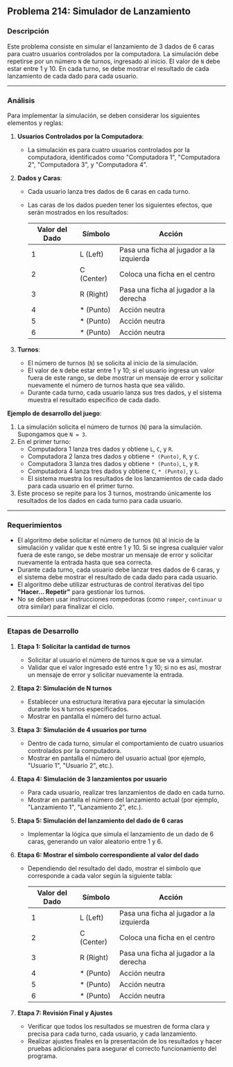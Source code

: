 ## **Problema 214: Simulador de Lanzamiento**

### **Descripción**  
Este problema consiste en simular el lanzamiento de 3 dados de 6 caras para cuatro usuarios controlados por la computadora. La simulación debe repetirse por un número `N` de turnos, ingresado al inicio. El valor de `N` debe estar entre 1 y 10. En cada turno, se debe mostrar el resultado de cada lanzamiento de cada dado para cada usuario.

---

### **Análisis**  
Para implementar la simulación, se deben considerar los siguientes elementos y reglas:

1. **Usuarios Controlados por la Computadora**:
   - La simulación es para cuatro usuarios controlados por la computadora, identificados como "Computadora 1", "Computadora 2", "Computadora 3", y "Computadora 4".

2. **Dados y Caras**:
   - Cada usuario lanza tres dados de 6 caras en cada turno.
   - Las caras de los dados pueden tener los siguientes efectos, que serán mostrados en los resultados:

     | **Valor del Dado** | **Símbolo** | **Acción**                             |
     |--------------------|-------------|----------------------------------------|
     | 1                  | L (Left)    | Pasa una ficha al jugador a la izquierda |
     | 2                  | C (Center)  | Coloca una ficha en el centro            |
     | 3                  | R (Right)   | Pasa una ficha al jugador a la derecha   |
     | 4                  | * (Punto)   | Acción neutra                            |
     | 5                  | * (Punto)   | Acción neutra                            |
     | 6                  | * (Punto)   | Acción neutra                            |

3. **Turnos**:
   - El número de turnos (`N`) se solicita al inicio de la simulación.
   - El valor de `N` debe estar entre 1 y 10; si el usuario ingresa un valor fuera de este rango, se debe mostrar un mensaje de error y solicitar nuevamente el número de turnos hasta que sea válido.
   - Durante cada turno, cada usuario lanza sus tres dados, y el sistema muestra el resultado específico de cada dado.

**Ejemplo de desarrollo del juego**:  
1. La simulación solicita el número de turnos (`N`) para la simulación. Supongamos que `N = 3`.
2. En el primer turno:
   - Computadora 1 lanza tres dados y obtiene `L`, `C`, y `R`.
   - Computadora 2 lanza tres dados y obtiene `* (Punto)`, `R`, y `C`.
   - Computadora 3 lanza tres dados y obtiene `* (Punto)`, `L`, y `R`.
   - Computadora 4 lanza tres dados y obtiene `C`, `* (Punto)`, y `L`.
   - El sistema muestra los resultados de los lanzamientos de cada dado para cada usuario en el primer turno.
3. Este proceso se repite para los 3 turnos, mostrando únicamente los resultados de los dados en cada turno para cada usuario.

---

### **Requerimientos**  
- El algoritmo debe solicitar el número de turnos (`N`) al inicio de la simulación y validar que `N` esté entre 1 y 10. Si se ingresa cualquier valor fuera de este rango, se debe mostrar un mensaje de error y solicitar nuevamente la entrada hasta que sea correcta.
- Durante cada turno, cada usuario debe lanzar tres dados de 6 caras, y el sistema debe mostrar el resultado de cada dado para cada usuario.
- El algoritmo debe utilizar estructuras de control iterativas del tipo **"Hacer... Repetir"** para gestionar los turnos.
- No se deben usar instrucciones rompedoras (como `romper`, `continuar` u otra similar) para finalizar el ciclo.

---

### **Etapas de Desarrollo**

1. **Etapa 1: Solicitar la cantidad de turnos**
   - Solicitar al usuario el número de turnos `N` que se va a simular.
   - Validar que el valor ingresado esté entre 1 y 10; si no es así, mostrar un mensaje de error y solicitar nuevamente la entrada.

2. **Etapa 2: Simulación de N turnos**
   - Establecer una estructura iterativa para ejecutar la simulación durante los `N` turnos especificados.
   - Mostrar en pantalla el número del turno actual.

3. **Etapa 3: Simulación de 4 usuarios por turno**
   - Dentro de cada turno, simular el comportamiento de cuatro usuarios controlados por la computadora.
   - Mostrar en pantalla el número del usuario actual (por ejemplo, "Usuario 1", "Usuario 2", etc.).

4. **Etapa 4: Simulación de 3 lanzamientos por usuario**
   - Para cada usuario, realizar tres lanzamientos de dado en cada turno.
   - Mostrar en pantalla el número del lanzamiento actual (por ejemplo, "Lanzamiento 1", "Lanzamiento 2", etc.).

5. **Etapa 5: Simulación del lanzamiento del dado de 6 caras**
   - Implementar la lógica que simula el lanzamiento de un dado de 6 caras, generando un valor aleatorio entre 1 y 6.

6. **Etapa 6: Mostrar el símbolo correspondiente al valor del dado**
   - Dependiendo del resultado del dado, mostrar el símbolo que corresponde a cada valor según la siguiente tabla:

     | **Valor del Dado** | **Símbolo** | **Acción**                             |
     |--------------------|-------------|----------------------------------------|
     | 1                  | L (Left)    | Pasa una ficha al jugador a la izquierda |
     | 2                  | C (Center)  | Coloca una ficha en el centro            |
     | 3                  | R (Right)   | Pasa una ficha al jugador a la derecha   |
     | 4                  | * (Punto)   | Acción neutra                            |
     | 5                  | * (Punto)   | Acción neutra                            |
     | 6                  | * (Punto)   | Acción neutra                            |

7. **Etapa 7: Revisión Final y Ajustes**
   - Verificar que todos los resultados se muestren de forma clara y precisa para cada turno, cada usuario, y cada lanzamiento.
   - Realizar ajustes finales en la presentación de los resultados y hacer pruebas adicionales para asegurar el correcto funcionamiento del programa.
